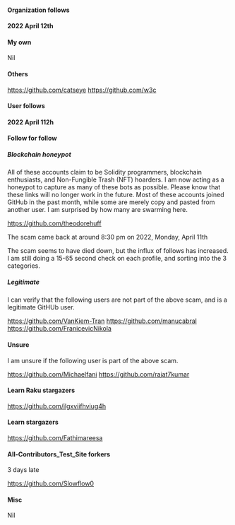
#### Organization follows

#### 2022 April 12th

#### My own

Nil

#### Others

https://github.com/catseye
https://github.com/w3c

#### User follows

#### 2022 April 112h

#### Follow for follow

##### Blockchain honeypot

All of these accounts claim to be Solidity programmers, blockchain enthusiasts, and Non-Fungible Trash (NFT) hoarders. I am now acting as a honeypot to capture as many of these bots as possible. Please know that these links will no longer work in the future. Most of these accounts joined GitHub in the past month, while some are merely copy and pasted from another user. I am surprised by how many are swarming here.

https://github.com/theodorehuff

The scam came back at around 8:30 pm on 2022, Monday, April 11th

The scam seems to have died down, but the influx of follows has increased. I am still doing a 15-65 second check on each profile, and sorting into the 3 categories.

##### Legitimate

I can verify that the following users are not part of the above scam, and is a legitimate GitHUb user.

https://github.com/VanKiem-Tran
https://github.com/manucabral
https://github.com/FranicevicNikola

#### Unsure

I am unsure if the following user is part of the above scam.

https://github.com/Michaelfani
https://github.com/rajat7kumar

#### Learn Raku stargazers

https://github.com/ilgxviifhviug4h

#### Learn stargazers

https://github.com/Fathimareesa

#### All-Contributors_Test_Site forkers

3 days late

https://github.com/Slowflow0

#### Misc

Nil

